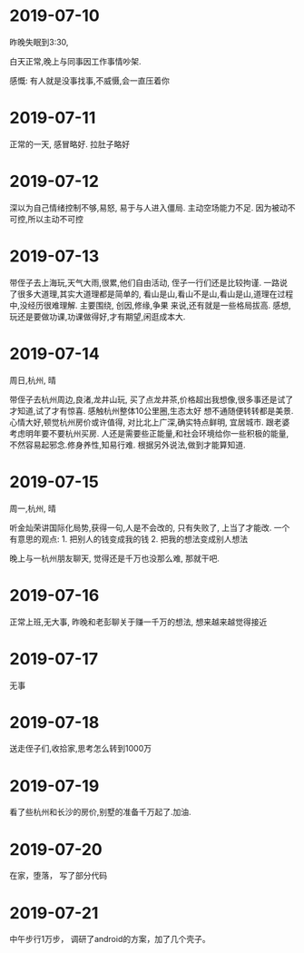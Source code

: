 # 2019-07-10

昨晚失眠到3:30, 

白天正常,晚上与同事因工作事情吵架.

感慨: 有人就是没事找事,不威慑,会一直压着你

# 2019-07-11

正常的一天, 感冒略好. 拉肚子略好

# 2019-07-12

深以为自己情绪控制不够,易怒, 易于与人进入僵局. 主动空场能力不足. 因为被动不可控,所以主动不可控

# 2019-07-13

带侄子去上海玩,天气大雨,很累,他们自由活动, 侄子一行们还是比较拘谨.
一路说了很多大道理,其实大道理都是简单的, 看山是山,看山不是山,看山是山,道理在过程中,没经历很难理解.
主要围绕, 创因,修缘,争果 来说,还有就是一些格局拔高.
感想,玩还是要做功课,功课做得好,才有期望,闲逛成本大.


# 2019-07-14

周日,杭州, 晴

带侄子去杭州周边,良渚,龙井山玩, 买了点龙井茶,价格超出我想像,很多事还是试了才知道,试了才有惊喜.
感触杭州整体10公里圈,生态太好
想不通随便转转都是美景. 心情大好,顿觉杭州房价或许值得,
对比北上广深,确实特点鲜明, 宜居城市.
跟老婆考虑明年要不要杭州买房.
人还是需要些正能量,和社会环境给你一些积极的能量,不然容易起邪念.修身养性,知易行难. 
根据另外说法,做到才能算知道.


# 2019-07-15

周一,杭州, 晴

听金灿荣讲国际化局势,获得一句,人是不会改的, 只有失败了, 上当了才能改.
一个有意思的观点: 1. 把别人的钱变成我的钱 2. 把我的想法变成别人想法

晚上与一杭州朋友聊天, 觉得还是千万也没那么难, 那就干吧. 

# 2019-07-16

正常上班,无大事, 昨晚和老彭聊关于赚一千万的想法, 想来越来越觉得接近

# 2019-07-17

无事

# 2019-07-18

送走侄子们,收拾家,思考怎么转到1000万

# 2019-07-19

看了些杭州和长沙的房价,别墅的准备千万起了.加油.

# 2019-07-20

在家，堕落， 写了部分代码

# 2019-07-21

中午步行1万步， 调研了android的方案，加了几个壳子。


